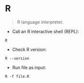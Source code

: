 # R

> R language interpreter.

- Call an R interactive shell (REPL):

`R`

- Check R version:

`R --version`

- Run file as input:

`R -f file.R`
